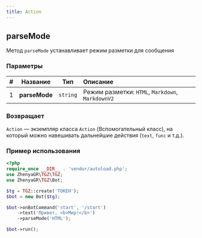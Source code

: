 ```yaml
---
title: Action
---
```


## parseMode
Метод `parseMode` устанавливает режим разметки для сообщения

### Параметры
| # |   Название    |   Тип    | Описание                                         |
|:-:|:-------------:|:--------:|:-------------------------------------------------|
| 1 | **parseMode** | `string` | Режим разметки: `HTML`, `Markdown`, `MarkdownV2` |

### Возвращает
`Action` — экземпляр класса `Action` (Вспомогательный класс), на который можно навешивать дальнейшие действия (`text`, `func` и т.д.).

### Пример использования
```php
<?php
require_once __DIR__ . 'vendor/autoload.php';
use ZhenyaGR\TGZ\TGZ;
use ZhenyaGR\TGZ\Bot;

$tg = TGZ::create('ТОКЕН');
$bot = new Bot($tg);

$bot->onBotCommand('start', '/start')
    ->text('Привет, <b>Мир!</b>')
    ->parseMode('HTML');

$bot->run();
```